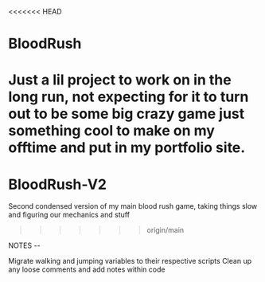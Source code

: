 <<<<<<< HEAD
# BloodRush
 Just a lil project to work on in the long run, 
 not expecting for it to turn out to be some big crazy 
 game just something cool to make on my offtime and put 
 in my portfolio site.
=======
# BloodRush-V2
Second condensed version of my main blood rush game, taking things slow and figuring our mechanics and stuff
>>>>>>> origin/main


NOTES --

Migrate walking and jumping variables to their respective scripts
Clean up any loose comments and add notes within code
